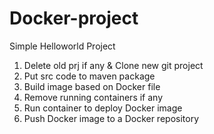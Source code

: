 # Docker-project

Simple Helloworld Project

1. Delete old prj if any & Clone new git project
2. Put src code to maven package
3. Build image based on Docker file
4. Remove running containers if any
5. Run container to deploy Docker image
6. Push Docker image to a Docker repository
